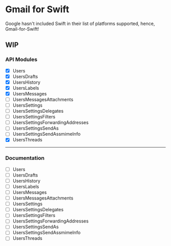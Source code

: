 # Gmail for Swift

Google hasn't included Swift in their list of platforms supported, hence, Gmail-for-Swift! 

## WIP
### API Modules
- [X] Users
- [X] UsersDrafts
- [X] UsersHistory
- [X] UsersLabels
- [X] UsersMessages
- [ ] UsersMessagesAttachments
- [ ] UsersSettings
- [ ] UsersSettingsDelegates
- [ ] UsersSettingsFilters
- [ ] UsersSettingsForwardingAddresses
- [ ] UsersSettingsSendAs
- [ ] UsersSettingsSendAssmimeInfo
- [X] UsersThreads
---
### Documentation
- [ ] Users
- [ ] UsersDrafts
- [ ] UsersHistory
- [ ] UsersLabels
- [ ] UsersMessages
- [ ] UsersMessagesAttachments
- [ ] UsersSettings
- [ ] UsersSettingsDelegates
- [ ] UsersSettingsFilters
- [ ] UsersSettingsForwardingAddresses
- [ ] UsersSettingsSendAs
- [ ] UsersSettingsSendAssmimeInfo
- [ ] UsersThreads
